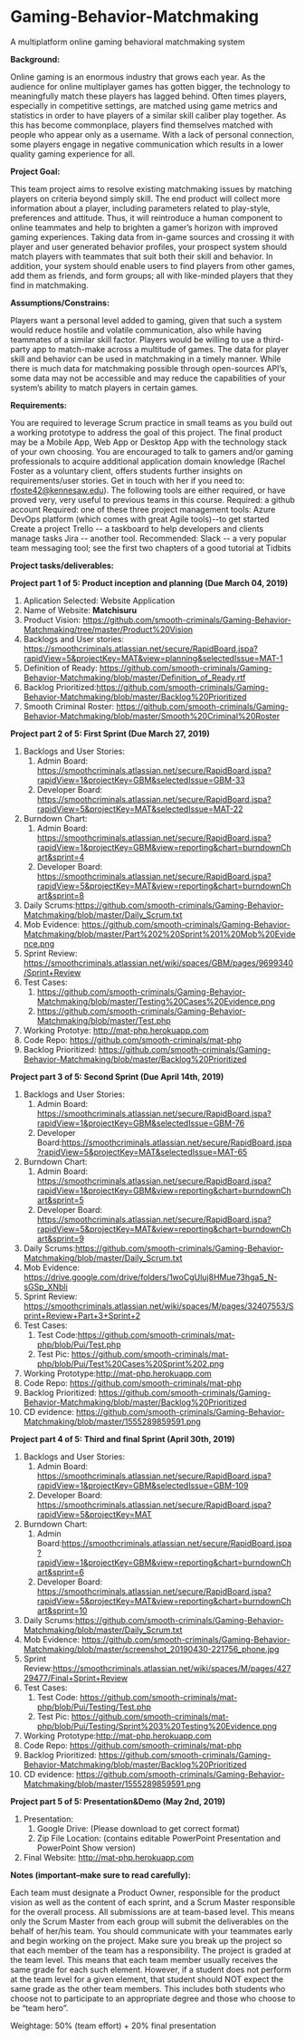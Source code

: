 # Gaming-Behavior-Matchmaking
A multiplatform online gaming behavioral matchmaking system

 

**Background:**

Online gaming is an enormous industry that grows each year. As the audience for online multiplayer games has gotten bigger, the technology to meaningfully match these players has lagged behind. Often times players, especially in competitive settings, are matched using game metrics and statistics in order to have players of a similar skill caliber play together. As this has become commonplace, players find themselves matched with people who appear only as a username. With a lack of personal connection, some players engage in negative communication which results in a lower quality gaming experience for all.

 

**Project Goal:**

This team project aims to resolve existing matchmaking issues by matching players on criteria beyond simply skill. The end product will collect more information about a player, including parameters related to play-style, preferences and attitude. Thus, it will reintroduce a human component to online teammates and help to brighten a gamer’s horizon with improved gaming experiences. Taking data from in-game sources and crossing it with player and user generated behavior profiles, your prospect system should match players with teammates that suit both their skill and behavior. In addition, your system should enable users to find players from other games, add them as friends, and form groups; all with like-minded players that they find in matchmaking.

 

**Assumptions/Constrains:**

Players want a personal level added to gaming, given that such a system would reduce hostile and volatile communication, also while having teammates of a similar skill factor.
Players would be willing to use a third-party app to match-make across a multitude of games.
The data for player skill and behavior can be used in matchmaking in a timely manner.
While there is much data for matchmaking possible through open-sources API’s, some data may not be accessible and may reduce the capabilities of your system’s ability to match players in certain games.
 

**Requirements:**

You are required to leverage Scrum practice in small teams as you build out a working prototype to address the goal of this project.
The final product may be a Mobile App, Web App or Desktop App with the technology stack of your own choosing.
You are encouraged to talk to gamers and/or gaming professionals to acquire additional application domain knowledge (Rachel Foster as a voluntary client, offers students further insights on requirements/user stories. Get in touch with her if you need to: rfoste42@kennesaw.edu).
The following tools are either required, or have proved very, very useful to previous teams in this course.
Required: a github account 
Required: one of these three project management tools:
Azure DevOps platform (which comes with great Agile tools)--to get started Create a project 
Trello -- a taskboard to help developers and clients manage tasks 
Jira -- another tool.
Recommended: Slack -- a very popular team messaging tool; see the first two chapters of a good tutorial at Tidbits
 

**Project tasks/deliverables:**  

**Project part 1 of 5: Product inception and planning (Due March 04, 2019)**

1. Aplication Selected: Website Application
2. Name of Website: **Matchisuru**
3. Product Vision: https://github.com/smooth-criminals/Gaming-Behavior-Matchmaking/tree/master/Product%20Vision
4. Backlogs and User stories: https://smoothcriminals.atlassian.net/secure/RapidBoard.jspa?rapidView=5&projectKey=MAT&view=planning&selectedIssue=MAT-1
5. Definition of Ready: https://github.com/smooth-criminals/Gaming-Behavior-Matchmaking/blob/master/Definition_of_Ready.rtf
6. Backlog Prioritized:https://github.com/smooth-criminals/Gaming-Behavior-Matchmaking/blob/master/Backlog%20Prioritized
7. Smooth Criminal Roster: https://github.com/smooth-criminals/Gaming-Behavior-Matchmaking/blob/master/Smooth%20Criminal%20Roster

**Project part 2 of 5: First Sprint (Due March 27, 2019)**
1. Backlogs and User Stories:
   1. Admin Board: https://smoothcriminals.atlassian.net/secure/RapidBoard.jspa?rapidView=1&projectKey=GBM&selectedIssue=GBM-33
   2. Developer Board: https://smoothcriminals.atlassian.net/secure/RapidBoard.jspa?rapidView=5&projectKey=MAT&selectedIssue=MAT-22
2. Burndown Chart:
   1. Admin Board: https://smoothcriminals.atlassian.net/secure/RapidBoard.jspa?rapidView=1&projectKey=GBM&view=reporting&chart=burndownChart&sprint=4
   2. Developer Board: https://smoothcriminals.atlassian.net/secure/RapidBoard.jspa?rapidView=5&projectKey=MAT&view=reporting&chart=burndownChart&sprint=8
3. Daily Scrums:https://github.com/smooth-criminals/Gaming-Behavior-Matchmaking/blob/master/Daily_Scrum.txt
4. Mob Evidence: https://github.com/smooth-criminals/Gaming-Behavior-Matchmaking/blob/master/Part%202%20Sprint%201%20Mob%20Evidence.png
5. Sprint Review: https://smoothcriminals.atlassian.net/wiki/spaces/GBM/pages/9699340/Sprint+Review
6. Test Cases:
   1. https://github.com/smooth-criminals/Gaming-Behavior-Matchmaking/blob/master/Testing%20Cases%20Evidence.png
   2. https://github.com/smooth-criminals/Gaming-Behavior-Matchmaking/blob/master/Test.php
7. Working Prototye: http://mat-php.herokuapp.com
8. Code Repo: https://github.com/smooth-criminals/mat-php
9. Backlog Prioritized: https://github.com/smooth-criminals/Gaming-Behavior-Matchmaking/blob/master/Backlog%20Prioritized

**Project part 3 of 5: Second Sprint (Due April 14th, 2019)**
1. Backlogs and User Stories:
   1. Admin Board: https://smoothcriminals.atlassian.net/secure/RapidBoard.jspa?rapidView=1&projectKey=GBM&selectedIssue=GBM-76
   2. Developer Board:https://smoothcriminals.atlassian.net/secure/RapidBoard.jspa?rapidView=5&projectKey=MAT&selectedIssue=MAT-65
2. Burndown Chart: 
   1. Admin Board: https://smoothcriminals.atlassian.net/secure/RapidBoard.jspa?rapidView=1&projectKey=GBM&view=reporting&chart=burndownChart&sprint=5
   2. Developer Board: https://smoothcriminals.atlassian.net/secure/RapidBoard.jspa?rapidView=5&projectKey=MAT&view=reporting&chart=burndownChart&sprint=9
3. Daily Scrums:https://github.com/smooth-criminals/Gaming-Behavior-Matchmaking/blob/master/Daily_Scrum.txt
4. Mob Evidence: https://drive.google.com/drive/folders/1woCgUluj8HMue73hga5_N-sGSp_XNbli
5. Sprint Review: https://smoothcriminals.atlassian.net/wiki/spaces/M/pages/32407553/Sprint+Review+Part+3+Sprint+2
6. Test Cases:
   1. Test Code:https://github.com/smooth-criminals/mat-php/blob/Pui/Test.php
   2. Test Pic: https://github.com/smooth-criminals/mat-php/blob/Pui/Test%20Cases%20Sprint%202.png
7. Working Prototype:http://mat-php.herokuapp.com
8. Code Repo: https://github.com/smooth-criminals/mat-php
9. Backlog Prioritized: https://github.com/smooth-criminals/Gaming-Behavior-Matchmaking/blob/master/Backlog%20Prioritized
10. CD evidence: https://github.com/smooth-criminals/Gaming-Behavior-Matchmaking/blob/master/1555289859591.png

**Project part 4 of 5: Third and final Sprint (April 30th, 2019)**
1. Backlogs and User Stories:
   1. Admin Board: https://smoothcriminals.atlassian.net/secure/RapidBoard.jspa?rapidView=1&projectKey=GBM&selectedIssue=GBM-109
   2. Developer Board: https://smoothcriminals.atlassian.net/secure/RapidBoard.jspa?rapidView=5&projectKey=MAT
2. Burndown Chart: 
   1. Admin Board:https://smoothcriminals.atlassian.net/secure/RapidBoard.jspa?rapidView=1&projectKey=GBM&view=reporting&chart=burndownChart&sprint=6
   2. Developer Board: https://smoothcriminals.atlassian.net/secure/RapidBoard.jspa?rapidView=5&projectKey=MAT&view=reporting&chart=burndownChart&sprint=10
3. Daily Scrums:https://github.com/smooth-criminals/Gaming-Behavior-Matchmaking/blob/master/Daily_Scrum.txt
4. Mob Evidence: https://github.com/smooth-criminals/Gaming-Behavior-Matchmaking/blob/master/screenshot_20190430-221756_phone.jpg
5. Sprint Review:https://smoothcriminals.atlassian.net/wiki/spaces/M/pages/42729477/Final+Sprint+Review
6. Test Cases:
   1. Test Code: https://github.com/smooth-criminals/mat-php/blob/Pui/Testing/Test.php
   2. Test Pic: https://github.com/smooth-criminals/mat-php/blob/Pui/Testing/Sprint%203%20Testing%20Evidence.png
7. Working Prototype:http://mat-php.herokuapp.com
8. Code Repo: https://github.com/smooth-criminals/mat-php
9. Backlog Prioritized: https://github.com/smooth-criminals/Gaming-Behavior-Matchmaking/blob/master/Backlog%20Prioritized
10. CD evidence: https://github.com/smooth-criminals/Gaming-Behavior-Matchmaking/blob/master/1555289859591.png

**Project part 5 of 5: Presentation&Demo (May 2nd, 2019)**
1. Presentation: 
   1. Google Drive: (Please download to get correct format)
   2. Zip File Location: (contains editable PowerPoint Presentation and PowerPoint Show version)
2. Final Website: http://mat-php.herokuapp.com

**Notes (important–make sure to read carefully):**

Each team must designate a Product Owner, responsible for the product vision as well as the content of each sprint, and a Scrum Master responsible for the overall process. All submissions are at team-based level. This means only the Scrum Master from each group will submit the deliverables on the behalf of her/his team. You should communicate with your teammates early and begin working on the project. Make sure you break up the project so that each member of the team has a responsibility. The project is graded at the team level. This means that each team member usually receives the same grade for each such element. However, if a student does not perform at the team level for a given element, that student should NOT expect the same grade as the other team members. This includes both students who choose not to participate to an appropriate degree and those who choose to be “team hero”.
 
Weightage: 50% (team effort) + 20% final presentation 
